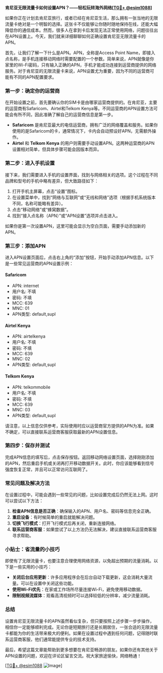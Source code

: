 **肯尼亚无限流量卡如何设置APN？——轻松玩转海外网络[[TG💪+ @esim1088](https://t.me/s/esim1088)]**

如果你正在计划去肯尼亚旅行，或者已经在肯尼亚生活，那么拥有一张当地的无限流量卡绝对是一个明智的选择。这张卡不仅能够让你随时随地保持在线，还能大幅降低你的通信成本。然而，很多人在拿到卡后发现无法正常使用网络，问题往往出在APN设置上。今天，我们就来详细聊聊如何正确设置肯尼亚无限流量卡的APN。

首先，让我们了解一下什么是APN。APN，全称是Access Point Name，即接入点名称，是手机连接移动网络时需要配置的一个参数。简单来说，APN就像是你家里的Wi-Fi密码，只有输入正确的APN，手机才能成功连接到运营商提供的网络服务。对于肯尼亚的无限流量卡来说，APN设置尤为重要，因为不同的运营商可能有不同的APN配置要求。

### **第一步：确定你的运营商**
在开始设置之前，首先要确认你的SIM卡是由哪家运营商提供的。在肯尼亚，主要的运营商有Safaricom、Airtel和Telkom Kenya等。不同运营商的APN设置方法可能会有所不同，因此准确了解自己的运营商信息是第一步。

- **Safaricom** 是肯尼亚最大的电信运营商，拥有广泛的网络覆盖和服务。如果你使用的是Safaricom的卡，通常情况下，卡内会自动预设好APN，无需额外操作。
- **Airtel** 和 **Telkom Kenya** 的用户则需要手动设置APN。这两种运营商的APN设置相对简单，但具体步骤可能会因版本而异。

### **第二步：进入手机设置**
接下来，我们需要进入手机的设置界面，找到与网络相关的选项。这个过程在不同品牌和型号的手机中略有差异，但大致路径如下：

1. 打开手机主屏幕，点击“设置”图标。
2. 在设置菜单中，找到“网络与互联网”或“无线和网络”选项（根据手机系统版本不同，名称可能略有差异）。
3. 点击“移动网络”或“蜂窝数据”。
4. 找到“接入点名称（APN）”或“APN设置”选项并点击进入。

如果你是第一次设置APN，这里可能会显示为空白页面，需要手动添加新的APN。

### **第三步：添加APN**
进入APN设置页面后，点击右上角的“添加”按钮，开始手动添加APN信息。以下是一些常见运营商的APN设置示例：

#### **Safaricom**
- APN: internet
- 用户名: 不填
- 密码: 不填
- MCC: 639
- MNC: 01
- APN类型: default,supl

#### **Airtel Kenya**
- APN: airtelkenya
- 用户名: 不填
- 密码: 不填
- MCC: 639
- MNC: 02
- APN类型: default,supl

#### **Telkom Kenya**
- APN: telkommobile
- 用户名: 不填
- 密码: 不填
- MCC: 639
- MNC: 03
- APN类型: default,supl

请注意，以上信息仅供参考，实际使用时应以运营商官方提供的APN为准。如果不确定，可以直接联系运营商客服获取最新的APN设置信息。

### **第四步：保存并测试**
完成APN信息的填写后，点击保存按钮。返回移动网络设置页面，选择刚刚添加的APN，然后重启手机或关闭再打开移动数据开关。此时，你应该能够看到信号强度恢复正常，并且可以正常访问互联网了。

### **常见问题及解决方法**
在设置过程中，可能会遇到一些常见的问题，比如设置完成后仍然无法上网。这时可以尝试以下方法：

1. **检查APN信息是否正确**：确保输入的APN、用户名、密码等信息完全正确。
2. **重启设备**：有时候简单的重启就能解决问题。
3. **切换飞行模式**：打开飞行模式后再关闭，重新连接网络。
4. **联系运营商客服**：如果尝试了以上方法仍无法解决，建议直接联系运营商客服寻求帮助。

### **小贴士：省流量的小技巧**
即使有了无限流量卡，也要注意合理使用网络资源，以免超出预期的流量消耗。以下是一些实用的小技巧：

- **关闭后台应用更新**：许多应用程序会在后台自动下载更新，这会消耗大量流量。可以在设置中关闭这些功能。
- **使用Wi-Fi优先**：在家或工作场所尽量连接Wi-Fi，避免使用移动数据。
- **限制视频流媒体**：观看高清视频时可以选择较低的分辨率，减少流量消耗。

### **总结**
设置肯尼亚无限流量卡的APN虽然看似复杂，但只要按照上述步骤一步步操作，相信你一定能够顺利完成。无论你是短期旅行还是长期居住，一张合适的无限流量卡都能为你的生活带来极大的便利。如果在设置过程中遇到任何问题，记得随时联系运营商客服，他们通常能提供专业的技术支持。

最后，希望这篇文章能帮助到更多想要在肯尼亚畅游的朋友。如果你还有其他关于APN设置的问题，欢迎在评论区留言交流。祝大家旅途愉快，网络畅通！

[[TG💪+ @esim1088](https://t.me/s/esim1088) ![Image](https://i.postimg.cc/4NQfJmqS/Snipaste-2025-05-13-00-14-12.png)]